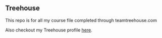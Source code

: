 ## Treehouse

This repo is for all my course file completed through teamtreehouse.com

Also checkout my Treehouse profile [here](https://teamtreehouse.com/kajsabet).

